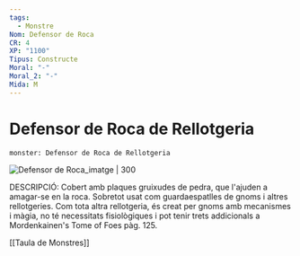 ```yaml
---
tags:
  - Monstre
Nom: Defensor de Roca
CR: 4
XP: "1100"
Tipus: Constructe
Moral: "-"
Moral_2: "-"
Mida: M
---
```

# Defensor de Roca de Rellotgeria

```statblock
monster: Defensor de Roca de Rellotgeria
```

![Defensor de Roca_imatge | 300](https://static.wikia.nocookie.net/forgottenrealms/images/c/c2/Stone_Defender.png/revision/latest?cb=20221023120555)

DESCRIPCIÓ: 
Cobert amb plaques gruixudes de pedra, que l'ajuden a amagar-se en la roca. Sobretot usat com guardaespatlles de gnoms i altres rellotgeries. Com tota altra rellotgeria, és creat per gnoms amb mecanismes i màgia, no té necessitats fisiològiques i pot tenir trets addicionals a Mordenkainen's Tome of Foes pàg. 125.

[[Taula de Monstres]]